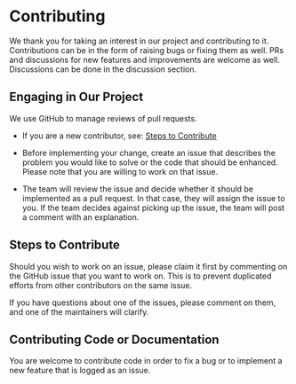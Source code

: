 # Contributing

We thank you for taking an interest in our project and contributing to it. Contributions can be in the form of raising bugs or fixing them as well. PRs and discussions for new features and improvements are welcome as well. Discussions can be done in the discussion section.

## Engaging in Our Project

We use GitHub to manage reviews of pull requests.

* If you are a new contributor, see: [Steps to Contribute](#steps-to-contribute)

* Before implementing your change, create an issue that describes the problem you would like to solve or the code that should be enhanced. Please note that you are willing to work on that issue.

* The team will review the issue and decide whether it should be implemented as a pull request. In that case, they will assign the issue to you. If the team decides against picking up the issue, the team will post a comment with an explanation.

## Steps to Contribute

Should you wish to work on an issue, please claim it first by commenting on the GitHub issue that you want to work on. This is to prevent duplicated efforts from other contributors on the same issue.

If you have questions about one of the issues, please comment on them, and one of the maintainers will clarify.

## Contributing Code or Documentation

You are welcome to contribute code in order to fix a bug or to implement a new feature that is logged as an issue.

The following rule governs code contributions:

All contributors to this project must have a signed Contributor License Agreement (**"CLA"**) on file with us. The CLA grants us the permissions we need to use and redistribute your contributions as part of the project; you or your employer retain the copyright to your contribution. Before a PR can pass all required checks, our CLA action will prompt you to accept the agreement.

Head over to the [Linux Foundation EasyCLA](https://api.easycla.lfx.linuxfoundation.org/v2/repository-provider/github/sign/1797134/394751388/618/#/?version=2).


Note: A signed CLA is required even for minor updates. If you see something trivial that needs to be fixed, but are unable or unwilling to sign a CLA, the maintainers will be happy to make the change on your behalf. If you can
describe the change in a bug report, it would be greatly appreciated.

## Code Contribution Workflow 

When contributing code, please follow these steps to ensure consistency and smooth reviews:

1. **Set up your fork and branch**  
   - Fork this repo and clone your fork locally.  
   - Create a new branch for your changes:
     ```bash
     git checkout -b feat/my-feature
     ```

2. **Run formatting and lint checks**  
      - ```bash
        make fmt
        make lint
          ```
       
4. **Generate documentation**
      - Ensure resource and data source documentation is up-to-date:
        ```bash
        go generate ./...
        ```
5. **Write and update tests**
    - Unit tests for all new logic.
    - Acceptance tests for new resources/data sources.
    - Tests should be written so that **sensitive information (username/password) is never recorded** in fixtures.
    - Use environment variables for credentials and provide redacted fallbacks when not set.
    - #### Example Test Snippet

    ```go
    package provider
  
    import (
    	"os"
    	"testing"
    	"github.com/hashicorp/terraform-plugin-testing/helper/resource"
    )
    
    func TestDatasourceServicePlan(t *testing.T) {
    	datasourceName := "data.cloudfoundry_service_plan.test"
    
    	endpoint := strtostrptr(os.Getenv("TEST_CF_API_URL"))
    	user := strtostrptr(os.Getenv("TEST_CF_USER"))
    	password := strtostrptr(os.Getenv("TEST_CF_PASSWORD"))
    	origin := strtostrptr(os.Getenv("TEST_CF_ORIGIN"))
    
    	// Redact credentials if not provided
    	if *endpoint == "" || *user == "" || *password == "" || *origin == "" {
    		t.Logf("\nATTENTION: Using redacted user credentials since credentials not set as env.\nMake sure you are not triggering a recording else test will fail.")
    		endpoint = redactedTestUser.Endpoint
    		user = redactedTestUser.User
    		password = redactedTestUser.Password
    		origin = redactedTestUser.Origin
    	}
    
    	cfg := CloudFoundryProviderConfigPtr{
    		Endpoint: endpoint,
    		User:     user,
    		Password: password,
    		Origin:   origin,
    	}
    
    	t.Parallel()
    	t.Run("error path - get unavailable service plan", func(t *testing.T) {
    		rec := cfg.SetupVCR(t, "fixtures/datasource_service_plan_invalid")
    		defer stopQuietly(rec)
    
    		// test steps here
    	})
    }
    ```

5. **Record VCR fixtures**
    - We use [go-vcr](https://pkg.go.dev/github.com/dnaeon/go-vcr) to record and replay Cloud Foundry API interactions.
    - First run hits a live CF environment and records responses into fixture files.
    - Future runs replay fixtures for deterministic testing.
    - Re-record fixtures when APIs, schemas, or resources change

---
**Deliverables for New Entities**
If you are adding a new Cloud Foundry entity:
- Resources
    - Full CRUD support (Create, Read, Update, Delete).
    - Import functionality (if possible).
    - Unit + acceptance tests.
    - VCR fixtures recorded.
    - Documentation generated (go generate).

- Data Sources
    - Data source for the new entity.
    - Unit + acceptance tests.
    - VCR fixtures recorded.
    - Documentation generated. 
---
**Quick Checklist**
   - make fmt and make lint pass.
   - go generate ./... 
   - Tests and fixtures updated.
   - Commit messages follow {feat|fix|chore}.
   - CLA signed.
   - Docs for resources/data sources included.
## Running Tests

The Cloud Foundry Terraform provider uses both **unit tests** and **acceptance tests** to validate functionality.  
Before opening a pull request, please ensure that your changes are covered by tests and that all existing tests pass.

1. **Running all the tests**  
     ```bash
     make test
     ```

2. **Running specific test for a package**
      - You can target a specific package (e.g., the provider):
      ```bash
        go test ./cloudfoundry/provider
      ```
4. **Running a Single Test**
     ```bash
      go test -timeout 30s -run ^TestServiceCredentialBindingDataSource$ github.com/cloudfoundry/terraform-provider-cloudfoundry/cloudfoundry/provider
     ```
      - ```-timeout 30s``` → sets a max runtime per test.
      - ```-run ^TestName$``` → matches only the specified test function.
        
5. **Running Tests Matching a Pattern**
    - To run all tests that match a substring or prefix:
    ```bash
      go test -run ServiceCredentialBinding github.com/cloudfoundry/terraform-provider-cloudfoundry/cloudfoundry/provider
  
## Issues and Planning

* We use GitHub issues to track bugs and enhancement requests.

* Please provide as much context as possible when you open an issue. The information you provide must be comprehensive enough to reproduce that issue for the assignee.
